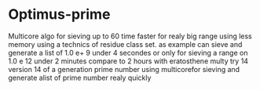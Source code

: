 # Optimus-prime
Multicore algo for sieving  up to 60 time faster for realy big range using less memory using a technics of residue class set. 
as example can sieve and generate a list of 1.0 e+ 9 under 4 secondes  or only for sieving a range on 1.0 e 12 under 2 minutes compare to 2 hours with eratosthene
multy try 14 version 14 of a generation prime number using multicorefor sieving and generate alist of prime number realy quickly
